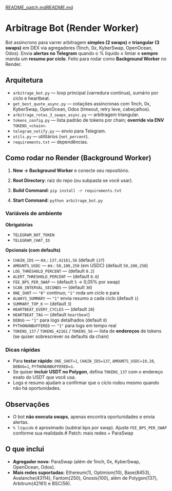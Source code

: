 [README_patch.md](https://github.com/user-attachments/files/21744484/README_patch.md)[README.md](https://github.com/user-attachments/files/21743377/README.md)

# Arbitrage Bot (Render Worker)

Bot assíncrono para varrer arbitragem **simples (2 swaps)** e **triangular (3 swaps)** em DEX via agregadores (1inch, 0x, KyberSwap, OpenOcean, Odos). Envia **alertas no Telegram** quando o % líquido ≥ limiar e **sempre** manda um **resumo por ciclo**. Feito para rodar como **Background Worker** no Render.

## Arquitetura
- `arbitrage_bot.py` — loop principal (varredura contínua), sumário por ciclo e heartbeat.
- `get_best_quote_async.py` — cotações assíncronas com 1inch, 0x, KyberSwap, OpenOcean, Odos (timeout, retry leve, cabeçalhos).
- `arbitrage_rotas_3_swaps_async.py` — arbitragem triangular.
- `tokens_config.py` — lista padrão de tokens por chain; **override via ENV** `TOKENS_<chain>`.
- `telegram_notify.py` — envio para Telegram.
- `utils.py` — utilitários (`net_percent`).
- `requirements.txt` — dependências.

## Como rodar no Render (Background Worker)
1. **New → Background Worker** e conecte seu repositório.

2. **Root Directory**: raiz do repo (ou subpasta se você usar).
3. **Build Command**: `pip install -r requirements.txt`
4. **Start Command**: `python arbitrage_bot.py`

### Variáveis de ambiente
**Obrigatórias**
- `TELEGRAM_BOT_TOKEN`
- `TELEGRAM_CHAT_ID`

**Opcionais (com defaults)**
- `CHAIN_IDS` — ex.: `137,42161,56` (default `137`)
- `AMOUNTS_USDC` — ex.: `50,100,250` (em USDC) (default `50,100,250`)
- `LOG_THRESHOLD_PERCENT` — (default `0.2`)
- `ALERT_THRESHOLD_PERCENT` — (default `0.6`)
- `FEE_BPS_PER_SWAP` — (default `5` → 0,05% por swap)
- `SCAN_INTERVAL_SECONDS` — (default `30`)
- `ONE_SHOT` — `"0"` contínuo; `"1"` roda um ciclo e para
- `ALWAYS_SUMMARY` — `"1"` envia resumo a cada ciclo (default `1`)
- `SUMMARY_TOP_K` — (default `3`)
- `HEARTBEAT_EVERY_CYCLES` — (default `20`)
- `HEARTBEAT_TAG` — (default `heartbeat`)
- `DEBUG` — `"1"` para logs detalhados (default `0`)
- `PYTHONUNBUFFERED` — `"1"` para logs em tempo real
- `TOKENS_137` / `TOKENS_42161` / `TOKENS_56` — lista de **endereços** de tokens (se quiser sobrescrever os defaults da chain)

### Dicas rápidas
- Para **testar rápido**: `ONE_SHOT=1`, `CHAIN_IDS=137`, `AMOUNTS_USDC=10,20`, `DEBUG=1`, `PYTHONUNBUFFERED=1`.
- Se quiser **incluir USDT no Polygon**, defina `TOKENS_137` com o endereço exato do USDT que você usa.
- Logs e resumo ajudam a confirmar que o ciclo rodou mesmo quando não há oportunidades.

## Observações
- O bot **não executa swaps**, apenas encontra oportunidades e envia alertas.
- `% líquido` é aproximado (subtrai bps por swap). Ajuste `FEE_BPS_PER_SWAP` conforme sua realidade.# Patch: mais redes + ParaSwap

## O que inclui
- **Agregador novo:** ParaSwap (além de 1inch, 0x, KyberSwap, OpenOcean, Odos).
- **Mais redes suportadas:** Ethereum(1), Optimism(10), Base(8453), Avalanche(43114), Fantom(250), Gnosis(100), além de Polygon(137), Arbitrum(42161) e BSC(56).

